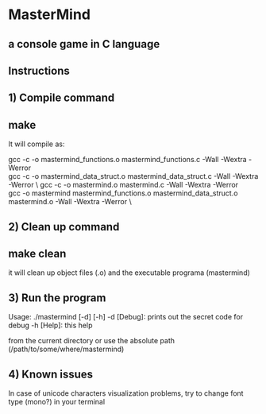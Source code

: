 # MasterMind
## a console game in C language

## Instructions

## 1) Compile command

## make

It will compile as:

gcc -c -o mastermind_functions.o mastermind_functions.c -Wall -Wextra -Werror \
gcc -c -o mastermind_data_struct.o mastermind_data_struct.c -Wall -Wextra -Werror \ 
gcc -c -o mastermind.o mastermind.c -Wall -Wextra -Werror \
gcc -o mastermind mastermind_functions.o mastermind_data_struct.o mastermind.o -Wall -Wextra -Werror \

## 2) Clean up command

## make clean

it will clean up object files (.o) and the executable programa (mastermind)

## 3) Run the program

Usage: ./mastermind [-d] [-h]
        -d [Debug]: prints out the secret code for debug
        -h [Help]: this help

from the current directory or use the absolute path (/path/to/some/where/mastermind)

## 4) Known issues
In case of unicode characters visualization problems, try to change font type (mono?) in your terminal
